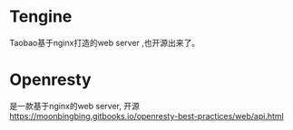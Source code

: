 

# Tengine 

Taobao基于nginx打造的web server ,也开源出来了。

# Openresty

是一款基于nginx的web server, 开源
https://moonbingbing.gitbooks.io/openresty-best-practices/web/api.html


